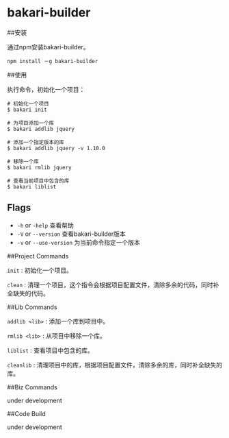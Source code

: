bakari-builder
==============

##安装

通过npm安装bakari-builder。

	npm install －g bakari-builder

##使用

执行命令，初始化一个项目：


	# 初始化一个项目
	$ bakari init
	
	# 为项目添加一个库
	$ bakari addlib jquery
	
	# 添加一个指定版本的库
	$ bakari addlib jquery -v 1.10.0
	
	# 移除一个库
	$ bakari rmlib jquery
	
	# 查看当前项目中包含的库
	$ bakari liblist
	
## Flags
- `-h` or `-help` 查看帮助
- `-V` or `--version` 查看bakari-builder版本
- `-v` or `--use-version` 为当前命令指定一个版本


##Project Commands

`init` 	: 初始化一个项目。

`clean` : 清理一个项目，这个指令会根据项目配置文件，清除多余的代码，同时补全缺失的代码。

##Lib Commands

`addlib <lib>` : 添加一个库到项目中。

`rmlib <lib>` : 从项目中移除一个库。

`liblist` : 查看项目中包含的库。

`cleanlib` : 清理项目中的库，根据项目配置文件，清除多余的库，同时补全缺失的库。


##Biz Commands

under development

##Code Build

under development